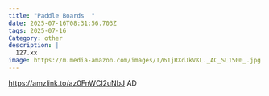 ```yaml
---
title: "Paddle Boards  "
date: 2025-07-16T08:31:56.703Z
tags: 2025-07-16
Category: other
description: |
  127.xx
image: https://m.media-amazon.com/images/I/61jRXdJkVKL._AC_SL1500_.jpg
---
```

https://amzlink.to/az0FnWCl2uNbJ
AD